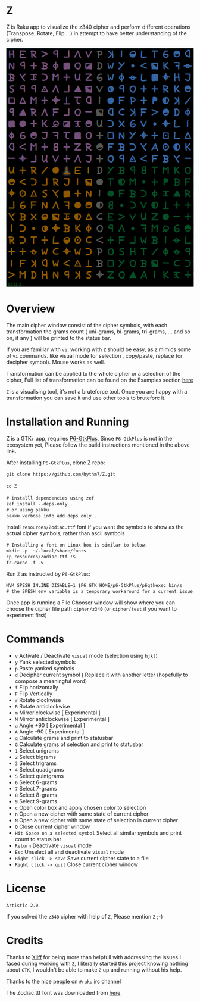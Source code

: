 Z
=
Z is Raku app to visualize the z340 cipher and perform different operations (Transpose, Rotate, Flip ...) in attempt to have better understanding of the cipher.

![z340](screenshots/z340.png)

Overview
=======
The main cipher window consist of the cipher symbols, with each transformation the grams count ( uni-grams, bi-grams, tri-grams, ... and so on, if any ) will be printed to the status bar.

If you are familiar with `vi`, working with `Z` should be easy, as `Z` mimics some of `vi` commands. like visual mode for selection , copy/paste, replace (or decipher symbol). Mouse works as well.

Transformation can be applied to the whole cipher or a selection of the cipher, Full list of transformation can be found on the Examples section  [here](https://github.com/hythm7/Grid/blob/master/README.md) 

`Z` is a visualising tool, it's not a bruteforce tool. Once you are happy with a transformation you can save it and use other tools to bruteforc it.


Installation and Running
=======================

Z is a GTK+ app, requires [P6-GtkPlus](https://github.com/Xliff/p6-GtkPlus.git), Since `P6-GtkPlus` is not in the ecosystem yet, Please follow the build instructions mentioned in the above link.

After installing `P6-GtkPlus`, clone Z repo:
```
git clone https://github.com/hythm7/Z.git

cd Z

# installl dependencies using zef
zef install --deps-only .
# or using pakku
pakku verbose info add deps only .

````

Install `resources/Zodiac.ttf` font if you want the symbols to show as the actual cipher symbols, rather than ascii symbols

```
# Installing a font on Linux box is similar to below:
mkdir -p  ~/.local/share/fonts
cp resources/Zodiac.ttf !$
fc-cache -f -v
```
Run `Z` as instructed by `P6-GtkPlus`:

```
MVM_SPESH_INLINE_DISABLE=1 $P6_GTK_HOME/p6-GtkPlus/p6gtkexec bin/z
# the SPESH env variable is a temporary workaround for a current issue
```
Once app is running a File Chooser window will show where you can choose the cipher file path `cipher/z340` (or `cipher/test` if you want to experiment first) 


Commands
========


* `v` Activate / Deactivate `visual` mode (selection using `hjkl`)
* `y` Yank selected symbols
* `p` Paste yanked symbols
* `d` Decipher current symbol ( Replace it with another letter (hopefully to compose a meaningful word)
* `f` Flip horizontally
* `F` Flip Vertically
* `r` Rotate clockwise
* `R` Rotate anticlockwise
* `m` Mirror clockwise     [ Experimental ]
* `M` Mirror anticlockwise [ Experimental ]
* `a` Angle +90            [ Experimental ]
* `A` Angle -90            [ Experimental ]
* `g` Calculate grams and print to statusbar
* `G` Calculate grams of selection and print to statusbar
* `1` Select unigrams
* `2` Select bigrams
* `3` Select trigrams
* `4` Select quadgrams
* `5` Select quintgrams
* `6` Select 6-grams
* `7` Select 7-grams
* `8` Select 8-grams
* `9` Select 9-grams
* `c` Open color box and apply chosen color to selection
* `n` Open a new cipher with same state of current cipher
* `N` Open a new cipher with same state of selection in current cipher
* `Q` Close current cipher window
* `Hit Space on a selected symbol` Select all similar symbols and print count to status bar
* `Return` Deactivate `visual` mode 
* `Esc` Unselect all and deactivate `visual` mode 
* `Right click -> save` Save current cipher state to a file
* `Right click -> quit` Close current cipher window


License
=======

`Artistic-2.0`.

If you solved the `z340` cipher with help of `Z`, Please mention `Z` ;-) 


Credits
=======

Thanks to [Xliff](https://github.com/Xliff) for being more than helpfull with addressing the issues I faced during working with `Z`, I literally started this project knowing nothing about `GTK`, I wouldn't be able to make `Z` up and running without his help.

Thanks to the nice people on `#raku` irc channel

The Zodiac.ttf font was downloaded from [here](http://www.zodiackillerciphers.com)
